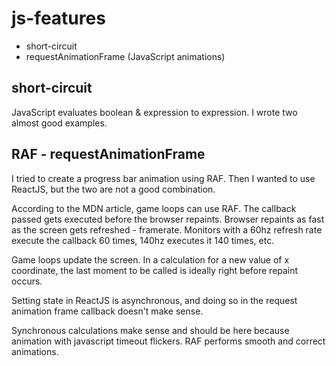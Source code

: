 # js-features

- short-circuit
- requestAnimationFrame (JavaScript animations)

## short-circuit

JavaScript evaluates boolean & expression to expression.
I wrote two almost good examples.

## RAF - requestAnimationFrame

I tried to create a progress bar animation using RAF. Then I wanted to use ReactJS, but the two are not a good combination.

According to the MDN article, game loops can use RAF. The callback passed gets executed before the browser repaints. Browser repaints as fast as the screen gets refreshed - framerate. Monitors with a 60hz refresh rate execute the callback 60 times, 140hz executes it 140 times, etc.

Game loops update the screen. In a calculation for a new value of x coordinate, the last moment to be called is ideally right before repaint occurs.

Setting state in ReactJS is asynchronous, and doing so in the request animation frame callback doesn't make sense.

Synchronous calculations make sense and should be here because animation with javascript timeout flickers. RAF performs smooth and correct animations.
